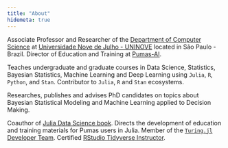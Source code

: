 ```yaml
---
title: "About"
hidemeta: true
---
```


Associate Professor and Researcher of the [Department of Computer Science](https://uninove.br/ppgi) at [Universidade Nove de Julho - UNINOVE](https://uninove.br) located in São Paulo - Brazil.
Director of Education and Training at [Pumas-AI](https://pumas.ai).

Teaches undergraduate and graduate courses in Data Science, Statistics, Bayesian Statistics, Machine Learning and Deep Learning using `Julia`, `R`, `Python`, and `Stan`.
Contributor to `Julia`, `R` and `Stan` ecosystems.

Researches, publishes and advises PhD candidates on topics about Bayesian Statistical Modeling and Machine Learning applied to Decision Making.

Coauthor of [Julia Data Science book](https://juliadatascience.io/).
Directs the development of education and training materials for Pumas users in Julia.
Member of the [`Turing.jl` Developer Team](https://turing.ml/dev/team/).
Certified [RStudio Tidyverse Instructor](https://education.rstudio.com/trainers/people/storopoli+jose/).
